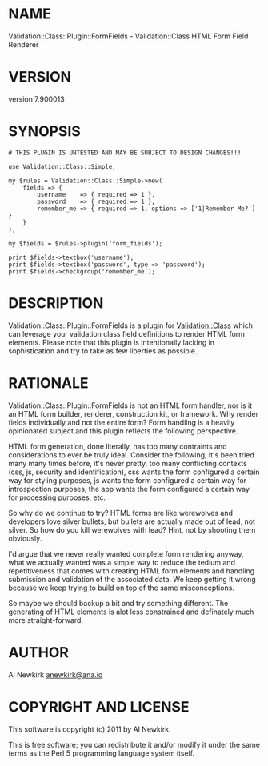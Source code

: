 # NAME

Validation::Class::Plugin::FormFields - Validation::Class HTML Form Field Renderer

# VERSION

version 7.900013

# SYNOPSIS

    # THIS PLUGIN IS UNTESTED AND MAY BE SUBJECT TO DESIGN CHANGES!!!

    use Validation::Class::Simple;

    my $rules = Validation::Class::Simple->new(
        fields => {
            username    => { required => 1 },
            password    => { required => 1 },
            remember_me => { required => 1, options => ['1|Remember Me?'] }
        }
    );

    my $fields = $rules->plugin('form_fields');

    print $fields->textbox('username');
    print $fields->textbox('password', type => 'password');
    print $fields->checkgroup('remember_me');

# DESCRIPTION

Validation::Class::Plugin::FormFields is a plugin for [Validation::Class](http://search.cpan.org/perldoc?Validation::Class)
which can leverage your validation class field definitions to render HTML form
elements. Please note that this plugin is intentionally lacking in
sophistication and try to take as few liberties as possible.

# RATIONALE

Validation::Class::Plugin::FormFields is not an HTML form handler, nor is it an
HTML form builder, renderer, construction kit, or framework. Why render fields
individually and not the entire form? Form handling is a heavily opinionated
subject and this plugin reflects the following perspective.

HTML form generation, done literally, has too many contraints and considerations
to ever be truly ideal. Consider the following, it's been tried many many times
before, it's never pretty, too many conflicting contexts (css, js, security and
identification), css wants the form configured a certain way for styling
purposes, js wants the form configured a certain way for introspection purposes,
the app wants the form configured a certain way for processing purposes, etc.

So why do we continue to try? HTML forms are like werewolves and developers love
silver bullets, but bullets are actually made out of lead, not silver. So how do
you kill werewolves with lead? Hint, not by shooting them obviously.

I'd argue that we never really wanted complete form rendering anyway, what we
actually wanted was a simple way to reduce the tedium and repetitiveness that
comes with creating HTML form elements and handling submission and validation
of the associated data. We keep getting it wrong because we keep trying to build
on top of the same misconceptions.

So maybe we should backup a bit and try something different. The generating of
HTML elements is alot less constrained and definately much more straight-forward.

# AUTHOR

Al Newkirk <anewkirk@ana.io>

# COPYRIGHT AND LICENSE

This software is copyright (c) 2011 by Al Newkirk.

This is free software; you can redistribute it and/or modify it under
the same terms as the Perl 5 programming language system itself.
